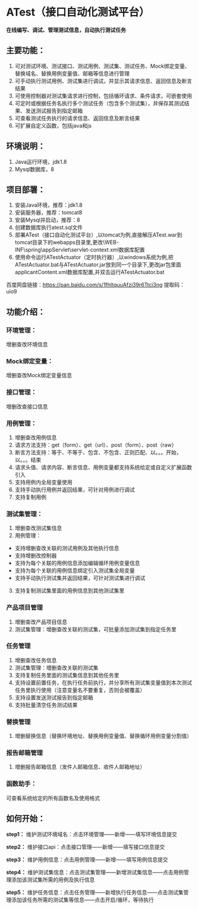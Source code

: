 ﻿# ATest（接口自动化测试平台）
**在线编写、调试、管理测试信息，自动执行测试任务**

## 主要功能：
1. 可对测试环境、测试接口、测试用例、测试集、测试任务、Mock绑定变量、替换域名、替换用例变量值、邮箱等信息进行管理
2. 可手动执行测试用例、测试集进行调试，并显示其请求信息、返回信息及断言结果
3. 可使用控制器对测试集请求进行控制，包括循环请求、条件请求，可嵌套使用
4. 可定时或根据任务名执行多个测试任务（包含多个测试集），并保存其测试结果、发送测试报告到指定邮箱
5. 可查看测试任务执行的请求信息、返回信息及断言结果
6. 可扩展自定义函数，包括java和js

## 环境说明：
1. Java运行环境，jdk1.8
2. Mysql数据库，8

## 项目部署：
1. 安装Java环境，推荐：jdk1.8
2. 安装服务器，推荐：tomcat8
3. 安装Mysql并启动，推荐：8
4. 创建数据库执行atest.sql文件
5. 部署ATest（接口自动化测试平台）,以tomcat为例,直接解压ATest.war到tomcat目录下的webapps目录里,更改\WEB-INF\spring\appServlet\servlet-context.xml数据库配置
6. 使用命令运行ATestActuator（定时执行器）,以windows系统为例,把ATestActuator.bat与ATestActuator.jar放到同一个目录下,更改jar包里面applicantContent.xml数据库配置,并双击运行ATestActuator.bat

百度网盘链接：https://pan.baidu.com/s/1fhItquuAfzi39r6Ttci3ng 
提取码：uio9

## 功能介绍：
### 环境管理：
增删查改环境信息

### Mock绑定变量：
增删查改Mock绑定变量信息

### 接口管理：
增删改查接口信息

### 用例管理：
1. 增删查改用例信息
2. 请求方法支持：get（form）、get（url）、post（form）、post（raw）
3. 断言方法支持：等于、不等于、包含、不包含、正则匹配、以。。。开始，以。。。结束
4. 请求头值、请求内容、断言信息、用例变量都支持系统给定或自定义扩展函数引入
5. 支持用例内全局变量使用
6. 支持手动执行用例并返回结果，可针对用例进行调试
7. 支持复制用例

### 测试集管理：
1. 增删查改测试集信息
2. 用例管理：
* 支持增删查改关联的测试用例及其他执行信息
* 支持增删改控制器
* 支持为每个关联的用例信息添加编辑循环用例变量信息
* 支持为每个关联的用例信息绑定引入测试集全局变量
* 支持手动执行测试集并返回结果，可针对测试集进行调试
3. 支持复制测试集里面的用例信息到其他测试集里

### 产品项目管理
1. 增删查改产品项目信息
2. 测试集管理：增删查改关联的测试集，可批量添加测试集到指定任务里

### 任务管理
1. 增删查改任务信息
2. 测试集管理：增删查改关联的测试集
3. 支持复制任务里面的测试集信息到其他任务里
4. 支持设置前置任务，在执行任务前执行，并分享所有测试集变量值到本次测试任务里执行使用（注意变量名不要重复，否则会被覆盖）
5. 支持设置发送测试报告到指定邮箱
6. 支持批量清空任务测试结果

### 替换管理
1. 增删替换信息（替换环境地址、替换用例变量值、替换循环用例变量分割值）

### 报告邮箱管理
1. 增删报告邮箱信息（发件人邮箱信息、收件人邮箱地址）

### 函数助手：
可查看系统给定的所有函数名及使用格式

## 如何开始：
**step1：** 维护测试环境域名：点击环境管理——新增——填写环境信息提交

**step2：** 维护接口api：点击接口管理——新增——填写接口信息提交

**step3：** 维护用例信息：点击用例管理——新增——填写用例信息提交

**step4：** 维护测试集信息：点击测试集管理——新增测试集信息——点击用例管理添加该测试集所需的用例及执行信息

**step5：** 维护任务信息：点击任务管理——新增执行任务信息——点击测试集管理添加该任务所需的测试集等信息——点击开启/循环，等待执行

